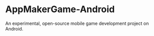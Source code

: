 AppMakerGame-Android
====================

An experimental, open-source mobile game development project on Android.
